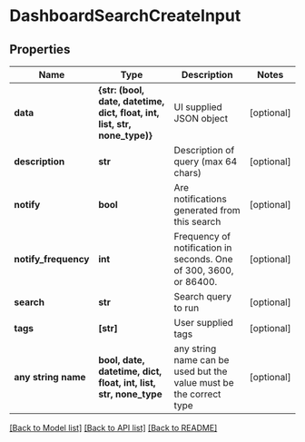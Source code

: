 # DashboardSearchCreateInput


## Properties
Name | Type | Description | Notes
------------ | ------------- | ------------- | -------------
**data** | **{str: (bool, date, datetime, dict, float, int, list, str, none_type)}** | UI supplied JSON object | [optional] 
**description** | **str** | Description of query (max 64 chars) | [optional] 
**notify** | **bool** | Are notifications generated from this search | [optional] 
**notify_frequency** | **int** | Frequency of notification in seconds. One of 300, 3600, or 86400. | [optional] 
**search** | **str** | Search query to run | [optional] 
**tags** | **[str]** | User supplied tags | [optional] 
**any string name** | **bool, date, datetime, dict, float, int, list, str, none_type** | any string name can be used but the value must be the correct type | [optional]

[[Back to Model list]](../README.md#documentation-for-models) [[Back to API list]](../README.md#documentation-for-api-endpoints) [[Back to README]](../README.md)


